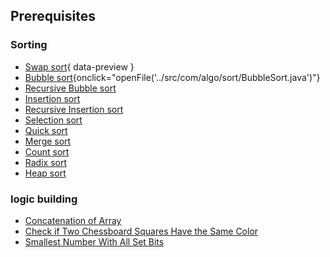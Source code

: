 ## Prerequisites

### Sorting
- [Swap sort](src/com/algo/sort/SwapSort.java){ data-preview }
- [Bubble sort](src/com/algo/sort/BubbleSort.java){onclick="openFile('../src/com/algo/sort/BubbleSort.java')"}
- [Recursive Bubble sort](src/com/algo/sort/RecursiveBubbleSort.java)
- [Insertion sort](src/com/algo/sort/InsertionSort.java)
- [Recursive Insertion sort](src/com/algo/sort/RecursiveInsertionSort.java)
- [Selection sort](src/com/algo/sort/SelectionSort.java)
- [Quick sort](src/com/algo/sort/QuickSort.java)
- [Merge sort](src/com/algo/sort/MergeSort.java)
- [Count sort](src/com/algo/sort/CountSort.java)
- [Radix sort](src/com/algo/sort/RadixSort.java)
- [Heap sort](src/com/algo/sort/HeapSort.java)

### logic building
- [Concatenation of Array](src/com/problems/logicbuilding/ConcatenationOfArray.java)
- [Check if Two Chessboard Squares Have the Same Color](src/com/problems/logicbuilding/CheckTwoChessboards.java)
- [Smallest Number With All Set Bits](src/com/problems/logicbuilding/SmallestNumberWithAllSetBits.java)
